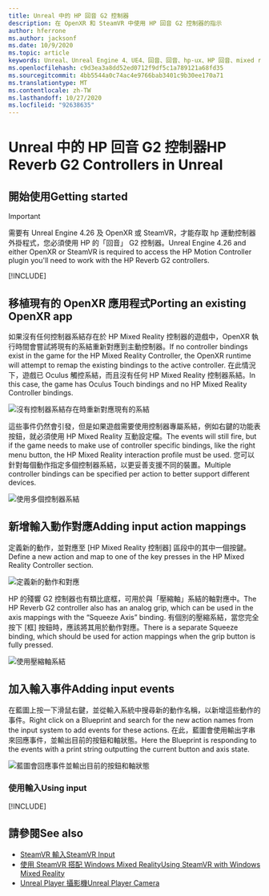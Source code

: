 ```yaml
---
title: Unreal 中的 HP 回音 G2 控制器
description: 在 OpenXR 和 SteamVR 中使用 HP 回音 G2 控制器的指示
author: hferrone
ms.author: jacksonf
ms.date: 10/9/2020
ms.topic: article
keywords: Unreal、Unreal Engine 4、UE4、回音、回音、hp-ux、HP 回音、mixed reality、開發、運動控制器、使用者輸入、功能、新專案、模擬器、檔、指南、功能、全像遊戲開發
ms.openlocfilehash: c9d3ea3a8dd52ed0712f9df5c1a789121a68fd35
ms.sourcegitcommit: 4bb5544a0c74ac4e9766bab3401c9b30ee170a71
ms.translationtype: MT
ms.contentlocale: zh-TW
ms.lasthandoff: 10/27/2020
ms.locfileid: "92638635"
---
```

# <a name="hp-reverb-g2-controllers-in-unreal"></a><span data-ttu-id="4177d-104">Unreal 中的 HP 回音 G2 控制器</span><span class="sxs-lookup"><span data-stu-id="4177d-104">HP Reverb G2 Controllers in Unreal</span></span> 

## <a name="getting-started"></a><span data-ttu-id="4177d-105">開始使用</span><span class="sxs-lookup"><span data-stu-id="4177d-105">Getting started</span></span>

> [!IMPORTANT]
> <span data-ttu-id="4177d-106">需要有 Unreal Engine 4.26 及 OpenXR 或 SteamVR，才能存取 hp 運動控制器外掛程式，您必須使用 HP 的「回音」 G2 控制器。</span><span class="sxs-lookup"><span data-stu-id="4177d-106">Unreal Engine 4.26 and either OpenXR or SteamVR is required to access the HP Motion Controller plugin you'll need to work with the HP Reverb G2 controllers.</span></span>

[!INCLUDE[](includes/tabs-g2-controllers-in-unreal.md)]

## <a name="porting-an-existing-openxr-app"></a><span data-ttu-id="4177d-107">移植現有的 OpenXR 應用程式</span><span class="sxs-lookup"><span data-stu-id="4177d-107">Porting an existing OpenXR app</span></span> 

<span data-ttu-id="4177d-108">如果沒有任何控制器系結存在於 HP Mixed Reality 控制器的遊戲中，OpenXR 執行時間會嘗試將現有的系結重新對應到主動控制器。</span><span class="sxs-lookup"><span data-stu-id="4177d-108">If no controller bindings exist in the game for the HP Mixed Reality Controller, the OpenXR runtime will attempt to remap the existing bindings to the active controller.</span></span>  <span data-ttu-id="4177d-109">在此情況下，遊戲已 Oculus 觸控系結，而且沒有任何 HP Mixed Reality 控制器系結。</span><span class="sxs-lookup"><span data-stu-id="4177d-109">In this case, the game has Oculus Touch bindings and no HP Mixed Reality Controller bindings.</span></span>

![沒有控制器系結存在時重新對應現有的系結](images/reverb-g2-img-04.png)

<span data-ttu-id="4177d-111">這些事件仍然會引發，但是如果遊戲需要使用控制器專屬系結，例如右鍵的功能表按鈕，就必須使用 HP Mixed Reality 互動設定檔。</span><span class="sxs-lookup"><span data-stu-id="4177d-111">The events will still fire, but if the game needs to make use of controller specific bindings, like the right menu button, the HP Mixed Reality interaction profile must be used.</span></span>  <span data-ttu-id="4177d-112">您可以針對每個動作指定多個控制器系結，以更妥善支援不同的裝置。</span><span class="sxs-lookup"><span data-stu-id="4177d-112">Multiple controller bindings can be specified per action to better support different devices.</span></span>
   
![使用多個控制器系結](images/reverb-g2-img-05.png)

## <a name="adding-input-action-mappings"></a><span data-ttu-id="4177d-114">新增輸入動作對應</span><span class="sxs-lookup"><span data-stu-id="4177d-114">Adding input action mappings</span></span> 

<span data-ttu-id="4177d-115">定義新的動作，並對應至 [HP Mixed Reality 控制器] 區段中的其中一個按鍵。</span><span class="sxs-lookup"><span data-stu-id="4177d-115">Define a new action and map to one of the key presses in the HP Mixed Reality Controller section.</span></span>

![定義新的動作和對應](images/reverb-g2-img-02.png)

<span data-ttu-id="4177d-117">HP 的殘響 G2 控制器也有類比底框，可用於與「壓縮軸」系結的軸對應中。</span><span class="sxs-lookup"><span data-stu-id="4177d-117">The HP Reverb G2 controller also has an analog grip, which can be used in the axis mappings with the “Squeeze Axis” binding.</span></span>  <span data-ttu-id="4177d-118">有個別的壓縮系結，當您完全按下 [框] 按鈕時，應該將其用於動作對應。</span><span class="sxs-lookup"><span data-stu-id="4177d-118">There is a separate Squeeze binding, which should be used for action mappings when the grip button is fully pressed.</span></span> 

![使用壓縮軸系結](images/reverb-g2-img-03.png)

## <a name="adding-input-events"></a><span data-ttu-id="4177d-120">加入輸入事件</span><span class="sxs-lookup"><span data-stu-id="4177d-120">Adding input events</span></span>

<span data-ttu-id="4177d-121">在藍圖上按一下滑鼠右鍵，並從輸入系統中搜尋新的動作名稱，以新增這些動作的事件。</span><span class="sxs-lookup"><span data-stu-id="4177d-121">Right click on a Blueprint and search for the new action names from the input system to add events for these actions.</span></span>  <span data-ttu-id="4177d-122">在此，藍圖會使用輸出字串來回應事件，並輸出目前的按鈕和軸狀態。</span><span class="sxs-lookup"><span data-stu-id="4177d-122">Here the Blueprint is responding to the events with a print string outputting the current button and axis state.</span></span>

![藍圖會回應事件並輸出目前的按鈕和軸狀態](images/reverb-g2-img-06.png)

### <a name="using-input"></a><span data-ttu-id="4177d-124">使用輸入</span><span class="sxs-lookup"><span data-stu-id="4177d-124">Using input</span></span> 

[!INCLUDE[](includes/tabs-g2-controller-mapping-in-unreal.md)]

## <a name="see-also"></a><span data-ttu-id="4177d-125">請參閱</span><span class="sxs-lookup"><span data-stu-id="4177d-125">See also</span></span>
* [<span data-ttu-id="4177d-126">SteamVR 輸入</span><span class="sxs-lookup"><span data-stu-id="4177d-126">SteamVR Input</span></span>](https://docs.unrealengine.com/Platforms/VR/SteamVR/HowTo/SteamVRInput/index.html)
* [<span data-ttu-id="4177d-127">使用 SteamVR 搭配 Windows Mixed Reality</span><span class="sxs-lookup"><span data-stu-id="4177d-127">Using SteamVR with Windows Mixed Reality</span></span>](https://docs.microsoft.com/windows/mixed-reality/enthusiast-guide/using-steamvr-with-windows-mixed-reality)
* [<span data-ttu-id="4177d-128">Unreal Player 攝影機</span><span class="sxs-lookup"><span data-stu-id="4177d-128">Unreal Player Camera</span></span>](https://docs.unrealengine.com/Programming/Tutorials/PlayerCamera/3/index.html)